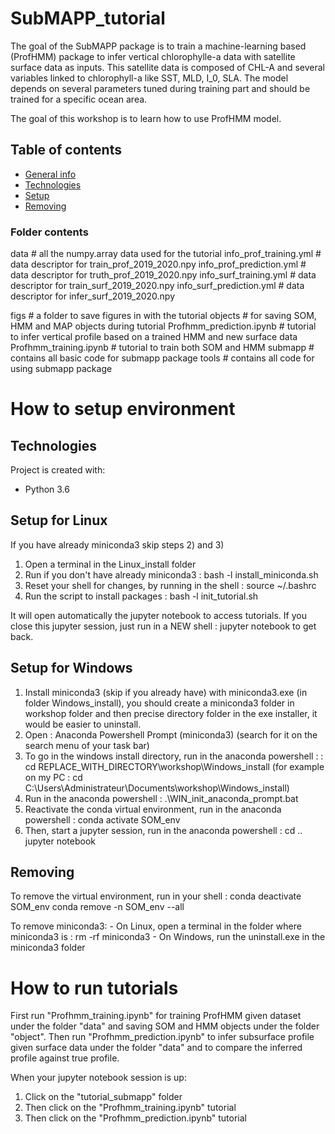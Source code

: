 # SubMAPP_tutorial

The goal of the SubMAPP package is to train a machine-learning based (ProfHMM) package to infer vertical chlorophylle-a 
data with satellite surface data as inputs. This satellite data is composed of CHL-A and several variables linked to 
chlorophyll-a like SST, MLD, I_0, SLA. The model depends on several parameters tuned during training part and should 
be trained for a specific ocean area. 

The goal of this workshop is to learn how to use ProfHMM model.

## Table of contents
* [General info](#general-info)
* [Technologies](#technologies)
* [Setup](#setup)
* [Removing](#remove)

### Folder contents
data  # all the numpy.array data used for the tutorial
	info_prof_training.yml  # data descriptor for train_prof_2019_2020.npy
	info_prof_prediction.yml # data descriptor for truth_prof_2019_2020.npy
	info_surf_training.yml # data descriptor for train_surf_2019_2020.npy
	info_surf_prediction.yml # data descriptor for infer_surf_2019_2020.npy
    
figs  # a folder to save figures in with the tutorial
objects  # for saving SOM, HMM and MAP objects during tutorial
Profhmm_prediction.ipynb  # tutorial to infer vertical profile based on a trained HMM and new surface data 
Profhmm_training.ipynb  # tutorial to train both SOM and HMM
submapp  # contains all basic code for submapp package
tools # contains all code for using submapp package

# How to setup environment

## Technologies
Project is created with:
* Python 3.6
	
## Setup for Linux
If you have already miniconda3 skip steps 2) and 3)
1) Open a terminal in the Linux_install folder
2) Run if you don't have already miniconda3 : bash -l install_miniconda.sh
3) Reset your shell for changes, by running in the shell : source ~/.bashrc
4) Run the script to install packages : bash -l init_tutorial.sh
	   
	   
It will open automatically the jupyter notebook to access tutorials.
If you close this jupyter session, just run in a NEW shell : jupyter notebook
to get back.
## Setup for Windows
1) Install miniconda3 (skip if you already have) with miniconda3.exe (in folder Windows_install), 
you should create a miniconda3 folder in workshop folder  and then precise directory folder 
in the exe installer, it would be easier to uninstall.
2) Open : Anaconda Powershell Prompt (miniconda3) 
(search for it on the search menu of your task bar)
3) To go in the windows install directory, run in the anaconda powershell : : cd REPLACE_WITH_DIRECTORY\workshop\Windows_install 
(for example on my PC : cd C:\Users\Administrateur\Documents\workshop\Windows_install)
4) Run in the anaconda powershell :  .\WIN_init_anaconda_prompt.bat
5) Reactivate the conda virtual environment, run in the anaconda powershell : conda activate SOM_env
6) Then, start a jupyter session, run in the anaconda powershell : cd .. 
																   jupyter notebook

## Removing
To remove the virtual environment, run in your shell : conda deactivate SOM_env
													   conda remove -n SOM_env --all

To remove miniconda3:
	- On Linux, open a terminal in the folder where miniconda3 is : rm -rf miniconda3
	- On Windows, run the uninstall.exe in the miniconda3 folder

# How to run tutorials
First run "Profhmm_training.ipynb" for training ProfHMM given dataset under the folder "data" and saving SOM and HMM objects under the folder "object". Then run "Profhmm_prediction.ipynb" to infer subsurface profile given surface data under the folder "data" and to compare the inferred profile against true profile.

When your jupyter notebook session is up:
1) Click on the "tutorial_submapp" folder
2) Then click on the "Profhmm_training.ipynb" tutorial
3) Then click on the "Profhmm_prediction.ipynb" tutorial

